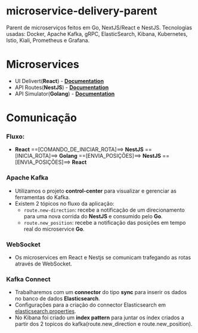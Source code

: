 # microservice-delivery-parent
Parent de microserviços feitos em Go, NextJS/React e NestJS. Tecnologias usadas: Docker, Apache Kafka, gRPC, ElasticSearch, Kibana, Kubernetes, Istio, Kiali, Prometheus e Grafana.

# Microservices

- UI Delivert(**React**) - **[Documentation](https://github.com/VictorMagalhaesSales/microservices-delivery-parent/tree/master/ui-delivery-react/README.md)**
- API Routes(**NestJS**) - **[Documentation](https://github.com/VictorMagalhaesSales/microservices-delivery-parent/tree/master/api-routes-nestjs/README.md)**
- API Simulator(**Golang**) - **[Documentation](https://github.com/VictorMagalhaesSales/microservices-delivery-parent/tree/master/api-simulator-go/README.md)**

# Comunicação

### Fluxo:
- **React** ==[COMANDO_DE_INICIAR_ROTA]==> **NestJS** ==[INICIA_ROTA]==> **Golang** ==[ENVIA_POSIÇÕES]==> **NestJS** ==[ENVIA_POSIÇÕES]==> **React**

### Apache Kafka
- Utilizamos o projeto **control-center** para visualizar e gerenciar as ferramentas do Kafka.
- Existem 2 tópicos no fluxo da aplicação:
    - `route.new-direction`: recebe a notificação de um direcionamento para uma nova corrida do **NestJS** e consumido pelo **Go**.
    - `route.new_position`: recebe a notificação das posições em tempo real do microservice **Go**.

### WebSocket
- Os microservices em React e Nestjs se comunicam trafegando as rotas através de WebSocket.

### Kafka Connect
- Trabalharemos com um **connector** do tipo **sync** para inserir os dados no banco de dados **Elasticsearch**.
- Configurações para a criação do connector Elasticsearch em [elasticsearch.properties](https://github.com/VictorMagalhaesSales/microservices-delivery-parent/tree/master/apache-kafka/elasticsearch.properties).
- No Kibana foi criado um **index pattern** para juntar os índex criados a partir dos 2 topicos do kafka(route.new_direction e route.new_position).
